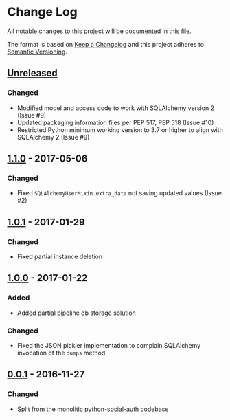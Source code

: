 # Change Log

All notable changes to this project will be documented in this file.

The format is based on [Keep a Changelog](http://keepachangelog.com/)
and this project adheres to [Semantic Versioning](http://semver.org/).

## [Unreleased](https://github.com/python-social-auth/social-storage-sqlalchemy/commits/master)

### Changed
- Modified model and access code to work with SQLAlchemy version 2 (Issue #9)
- Updated packaging information files per PEP 517, PEP 518 (Issue #10)
- Restricted Python minimum working version to 3.7 or higher to align with SQLAlchemy 2 (Issue #9)

## [1.1.0](https://github.com/python-social-auth/social-storage-sqlalchemy/releases/tag/1.1.0) - 2017-05-06

### Changed
- Fixed `SQLAlchemyUserMixin.extra_data` not saving updated values (Issue #2)

## [1.0.1](https://github.com/python-social-auth/social-storage-sqlalchemy/releases/tag/1.0.1) - 2017-01-29

### Changed
- Fixed partial instance deletion

## [1.0.0](https://github.com/python-social-auth/social-storage-sqlalchemy/releases/tag/1.0.0) - 2017-01-22

### Added
- Added partial pipeline db storage solution

### Changed
- Fixed the JSON pickler implementation to complain SQLAlchemy
  invocation of the `dumps` method

## [0.0.1](https://github.com/python-social-auth/social-storage-sqlalchemy/releases/tag/0.0.1) - 2016-11-27

### Changed

- Split from the monolitic [python-social-auth](https://github.com/omab/python-social-auth)
  codebase

